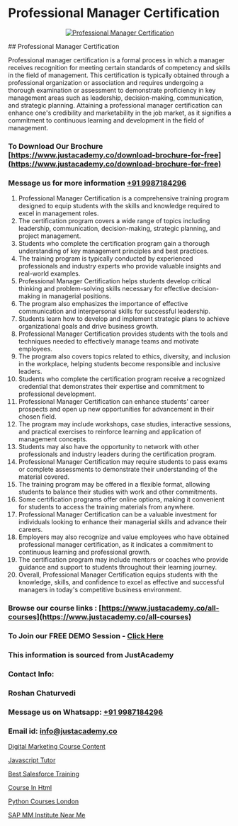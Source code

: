 # Professional Manager Certification

<p align="center">
  <a href="https://justacademy.co/course-detail/pmp-certification-training">
    <img src="https://justacademy.co/storage2/course_image/1709713463_course_image.webp" alt="Professional Manager Certification">
  </a>
</p>
## Professional Manager Certification

Professional manager certification is a formal process in which a manager receives recognition for meeting certain standards of competency and skills in the field of management. This certification is typically obtained through a professional organization or association and requires undergoing a thorough examination or assessment to demonstrate proficiency in key management areas such as leadership, decision-making, communication, and strategic planning. Attaining a professional manager certification can enhance one's credibility and marketability in the job market, as it signifies a commitment to continuous learning and development in the field of management.
### To Download Our Brochure [https://www.justacademy.co/download-brochure-for-free](https://www.justacademy.co/download-brochure-for-free)
### Message us for more information [+91 9987184296](https://api.whatsapp.com/send?phone=919987184296)
1) Professional Manager Certification is a comprehensive training program designed to equip students with the skills and knowledge required to excel in management roles.
2) The certification program covers a wide range of topics including leadership, communication, decision-making, strategic planning, and project management.
3) Students who complete the certification program gain a thorough understanding of key management principles and best practices.
4) The training program is typically conducted by experienced professionals and industry experts who provide valuable insights and real-world examples.
5) Professional Manager Certification helps students develop critical thinking and problem-solving skills necessary for effective decision-making in managerial positions.
6) The program also emphasizes the importance of effective communication and interpersonal skills for successful leadership.
7) Students learn how to develop and implement strategic plans to achieve organizational goals and drive business growth.
8) Professional Manager Certification provides students with the tools and techniques needed to effectively manage teams and motivate employees.
9) The program also covers topics related to ethics, diversity, and inclusion in the workplace, helping students become responsible and inclusive leaders.
10) Students who complete the certification program receive a recognized credential that demonstrates their expertise and commitment to professional development.
11) Professional Manager Certification can enhance students' career prospects and open up new opportunities for advancement in their chosen field.
12) The program may include workshops, case studies, interactive sessions, and practical exercises to reinforce learning and application of management concepts.
13) Students may also have the opportunity to network with other professionals and industry leaders during the certification program.
14) Professional Manager Certification may require students to pass exams or complete assessments to demonstrate their understanding of the material covered.
15) The training program may be offered in a flexible format, allowing students to balance their studies with work and other commitments.
16) Some certification programs offer online options, making it convenient for students to access the training materials from anywhere.
17) Professional Manager Certification can be a valuable investment for individuals looking to enhance their managerial skills and advance their careers.
18) Employers may also recognize and value employees who have obtained professional manager certification, as it indicates a commitment to continuous learning and professional growth.
19) The certification program may include mentors or coaches who provide guidance and support to students throughout their learning journey.
20) Overall, Professional Manager Certification equips students with the knowledge, skills, and confidence to excel as effective and successful managers in today's competitive business environment.

### Browse our course links : [https://www.justacademy.co/all-courses](https://www.justacademy.co/all-courses) 
### To Join our FREE DEMO Session - [Click Here](https://www.justacademy.co/register-for-course-demo)


### This information is sourced from JustAcademy
### Contact Info:
### Roshan Chaturvedi
### Message us on Whatsapp: [+91 9987184296](https://api.whatsapp.com/send?phone=919987184296)
### Email id: [info@justacademy.co](mailto:info@justacademy.co)
                
[Digital Marketing Course Content](https://www.linkedin.com/pulse/digital-marketing-course-content-software-training-mountain-view-f7ljf?trackingId=5W30N2%2FKWIhfRfvssnhd3A%3D%3D&lipi=urn%3Ali%3Apage%3Ad_flagship3_company_admin%3BLLr0XlPoQRKsrZpjwzzNmQ%3D%3D)

[Javascript Tutor](https://www.linkedin.com/pulse/javascript-tutor-justacademy-ahmedabad-jdsye?trackingId=L%2BiLDWqa1tFYJDfNVEbXLg%3D%3D&lipi=urn%3Ali%3Apage%3Ad_flagship3_company_admin%3BaDgp3xTAQPe9zxsqrS35EA%3D%3D)

[Best Salesforce Training](https://medium.com/@AkashSingh2052/best-salesforce-training-64b9a8a4485b)

[Course In Html](https://medium.com/@abhidnya.1068/course-in-html-17f64063cc77)

[Python Courses London](https://justacademyin.github.io/justacademy/python-courses-london)

[SAP MM Institute Near Me](https://justacademyin.github.io/Articles/SAP-MM-Institute-Near-Me)

